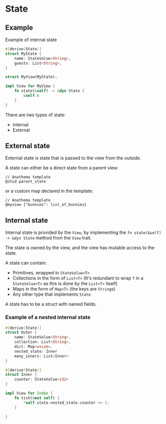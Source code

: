 # State

## Example 

Example of internal state

```rust
#[derive(State)]
struct MyState {
    name: StateValue<String>,
    guests: List<String>,
}

struct MyView(MyState);

impl View for MyView {
    fn state(&self) -> &dyn State {
        &self.0
    }
}

```

There are two types of state:
* Internal
* External 
 
## External state

External state is state that is passed to the view from the outside.

A state can either be a direct state from a parent view:
```
// Anathema template
@chid parent_state
```
or a custom map declared in the template:
```
// Anathema template
@myview {"bunnies": list_of_bunnies}
```

## Internal state

Internal state is provided by the `View`, by implementing the `fn state(&self) -> &dyn State` method from the `View` trait.

The state is owned by the view, and the view has mutable access to the state.

A state can contain:

* Primitives, wrapped in `StateValue<T>`
* Collections in the form of `List<T>` (It's redundant to wrap `T` in a `StateValue<T>` as this is done by the `List<T>` itself)
* Maps in the form of `Map<T>` (the keys are `String`s)
* Any other type that implements `State`

A state has to be a struct with named fields.

### Example of a nested internal state

```rust
#[derive(State)]
struct Outer {
    name: StateValue<String>,
    collection: List<String>,
    dict: Map<usize>,
    nested_state: Inner
    many_inners: List<Inner>
}

#[derive(State)]
struct Inner {
    counter: StateValue<i32>
}

impl View for Index {
    fn tick(&mut self) {
        *self.state.nested_state.counter += 1;
    }

}
```
